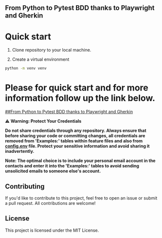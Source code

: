 ## From Python to Pytest BDD thanks to Playwright and Gherkin

# Quick start

1. Clone repository to your local machine.

2. Create a virtual environment

```bash
python -m venv venv 
```








# Please for quick start and for more information follow up the link below.

   [##From Python to Pytest BDD thanks to Playwright and Gherkin](https://pbalogmi.github.io/playwright_test_email/docs/index.html)


   ⚠️ **Warning: Protect Your Credentials**

   **Do not share credentials through any repository. Always ensure that before sharing your code or committing changes, 
   all credentials are removed from 'Examples:' tables within feature files and also from [config.env](/config.env) file.
   Protect your sensitive information and avoid sharing it inadvertently.**
 
   **Note: The optimal choice is to include your personal email account in the contacts and enter it into the 'Examples:' 
   tables to avoid sending unsolicited emails to someone else's account.**



## Contributing
If you'd like to contribute to this project, feel free to open an issue or submit a pull request. 
All contributions are welcome!

## License
This project is licensed under the MIT License.
